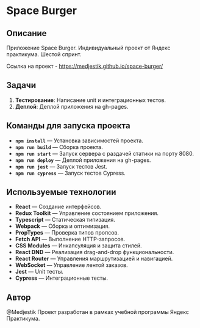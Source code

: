 # Space Burger

## Описание

Приложение Space Burger. Индивидуальный проект от Яндекс практикума. Шестой спринт.

Cсылка на проект - https://medjestik.github.io/space-burger/

## Задачи

1. **Тестирование**: Написание unit и интеграционных тестов.
2. **Деплой**: Деплой приложения на gh-pages.

## Команды для запуска проекта

- **`npm install`** — Установка зависимостей проекта.
- **`npm run build`** — Сборка проекта.
- **`npm run start`** — Запуск сервера с раздачей статики на порту 8080.
- **`npm run deploy`** — Деплой приложения на gh-pages.
- **`npm run jest`** — Запуск тестов Jest.
- **`npm run cypress`** — Запуск тестов Cypress.

## Используемые технологии

- **React** — Создание интерфейсов.
- **Redux Toolkit** — Управление состоянием приложения.
- **Typescript** — Статическая типизация.
- **Webpack** — Сборка и оптимизация.
- **PropTypes** — Проверка типов пропсов.
- **Fetch API** — Выполнение HTTP-запросов.
- **CSS Modules** — Инкапсуляция и защита стилей.
- **React DND** — Реализация drag-and-drop функциональности.
- **React Router** — Управления маршрутизацией и навигацией.
- **WebSocket** — Управление лентой заказов.
- **Jest** — Unit тесты.
- **Cypress** — Интеграционные тесты.

## Автор
@Medjestik
Проект разработан в рамках учебной программы Яндекс Практикума.
